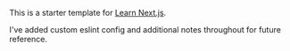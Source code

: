 This is a starter template for [Learn Next.js](https://nextjs.org/learn).

I've added custom eslint config and additional notes throughout for future reference.